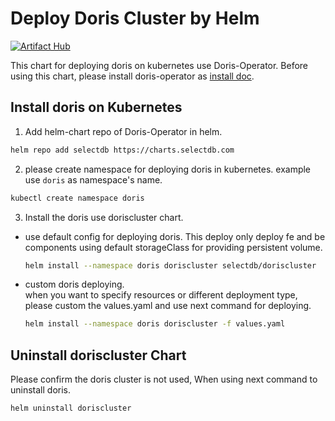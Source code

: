 # Deploy Doris Cluster by Helm
[![Artifact Hub](https://img.shields.io/endpoint?url=https://artifacthub.io/badge/repository/doris)](https://artifacthub.io/packages/search?repo=doris)

This chart for deploying doris on kubernetes use Doris-Operator. Before using this chart, please install doris-operator as [install doc]().  

## Install doris on Kubernetes

1. Add helm-chart repo of Doris-Operator in helm.  
```bash
helm repo add selectdb https://charts.selectdb.com
```
2. please create namespace for deploying doris in kubernetes. example use `doris` as namespace's name.  
```bash
kubectl create namespace doris
```

3. Install the doris use doriscluster chart.
- use default config for deploying doris.
  This deploy only deploy fe and be components using default storageClass for providing persistent volume.
  ```bash
  helm install --namespace doris doriscluster selectdb/doriscluster
  ```
- custom doris deploying.   
  when you want to specify resources or different deployment type, please custom the values.yaml and use next command for deploying.  
  ```bash
  helm install --namespace doris doriscluster -f values.yaml
  ```

## Uninstall doriscluster Chart
Please confirm the doris cluster is not used, When using next command to uninstall doris.   
```bash
helm uninstall doriscluster
```
